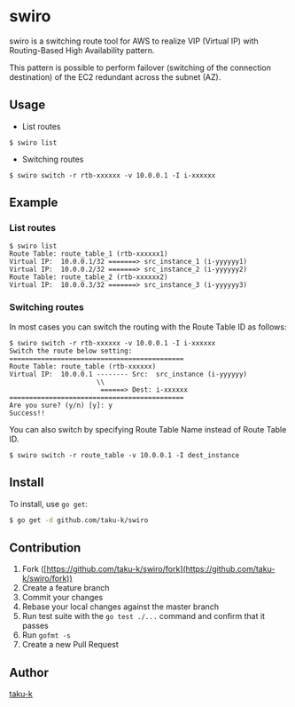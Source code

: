# swiro

swiro is a switching route tool for AWS to realize VIP (Virtual IP) with Routing-Based High Availability pattern.

This pattern is possible to perform failover (switching of the connection destination) of the EC2 redundant across the subnet (AZ).


## Usage

* List routes

```
$ swiro list
```

* Switching routes

```
$ swiro switch -r rtb-xxxxxx -v 10.0.0.1 -I i-xxxxxx
```


## Example

### List routes

```
$ swiro list
Route Table: route_table_1 (rtb-xxxxxx1)
Virtual IP:  10.0.0.1/32 =======> src_instance_1 (i-yyyyyy1)
Virtual IP:  10.0.0.2/32 =======> src_instance_2 (i-yyyyyy2)
Route Table: route_table_2 (rtb-xxxxxx2)
Virtual IP:  10.0.0.3/32 =======> src_instance_3 (i-yyyyyy3)
```

### Switching routes

In most cases you can switch the routing with the Route Table ID as follows:

```
$ swiro switch -r rtb-xxxxxx -v 10.0.0.1 -I i-xxxxxx
Switch the route below setting:
============================================
Route Table: route_table (rtb-xxxxxx)
Virtual IP:  10.0.0.1 -------- Src:  src_instance (i-yyyyyy)
                      \\
                       ======> Dest: i-xxxxxx
============================================
Are you sure? (y/n) [y]: y
Success!!
```

You can also switch by specifying Route Table Name instead of Route Table ID.

```
$ swiro switch -r route_table -v 10.0.0.1 -I dest_instance
```

## Install

To install, use `go get`:

```bash
$ go get -d github.com/taku-k/swiro
```

## Contribution

1. Fork ([https://github.com/taku-k/swiro/fork](https://github.com/taku-k/swiro/fork))
1. Create a feature branch
1. Commit your changes
1. Rebase your local changes against the master branch
1. Run test suite with the `go test ./...` command and confirm that it passes
1. Run `gofmt -s`
1. Create a new Pull Request

## Author

[taku-k](https://github.com/taku-k)
